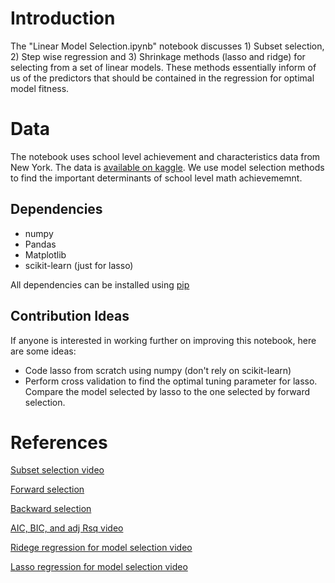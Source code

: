 # Introduction
The "Linear Model Selection.ipynb" notebook discusses 1) Subset selection, 2) Step wise regression and 3) Shrinkage methods (lasso and ridge) for selecting from a set of linear models. These methods essentially inform of us of the predictors that should be contained in the regression for optimal model fitness.

# Data
The notebook uses school level achievement and characteristics data from New York. The data is [available on kaggle](https://www.kaggle.com/passnyc/data-science-for-good). We use model selection methods to find the important determinants of school level math achievememnt. 

## Dependencies
* numpy
* Pandas
* Matplotlib
* scikit-learn (just for lasso)

All dependencies can be installed using [pip](https://pip.pypa.io/en/stable/)

## Contribution Ideas
If anyone is interested in working further on improving this notebook, here are some ideas:
* Code lasso from scratch using numpy (don't rely on scikit-learn)
* Perform cross validation to find the optimal tuning parameter for lasso. Compare the model selected by lasso to the one selected by forward selection.

# References
[Subset selection video](https://www.youtube.com/watch?v=91si52nk3LA)

[Forward selection](https://www.youtube.com/watch?v=nLpJd_iKmrE)

[Backward selection](https://www.youtube.com/watch?v=NJhMSpI2Uj8)

[AIC, BIC, and adj Rsq video](https://www.youtube.com/watch?v=LkifE44myLc)

[Ridege regression for model selection video](https://www.youtube.com/watch?v=cSKzqb0EKS0)

[Lasso regression for model selection video](https://www.youtube.com/watch?v=A5I1G1MfUmA)
